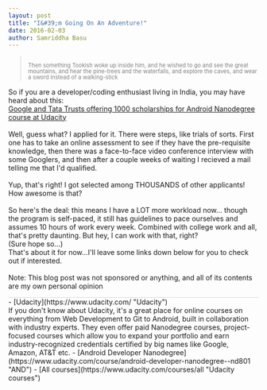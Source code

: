 ```yaml
---
layout: post
title: "I&#39;m Going On An Adventure!"
date: 2016-02-03
author: Samriddha Basu
---
```


><div style="font-size: 0.8em; line-height: 1.1em; color: #808080"><br>Then something Tookish woke up inside him, and he wished to go and see the great mountains, and hear the pine-trees and the waterfalls, and explore the caves, and wear a sword instead of a walking-stick</div>

So if you are a developer/coding enthusiast living in India, you may have heard about this:<br>
[Google and Tata Trusts offering 1000 scholarships for Android Nanodegree course at Udacity](http://saltmarchi.com/bespokePacks/Google/Udacity/eDM/invite.html "Link")
<br><br>
Well, guess what? I applied for it. There were steps, like trials of sorts. First one has to take an online assessment to see if they have the pre-requisite knowledge, then there was a face-to-face video conference interview with some Googlers, and then after a couple weeks of waiting I recieved a mail telling me that I'd qualified.<br><br>
Yup, that's right! I got selected among THOUSANDS of other applicants! How awesome is that?
<br><br>
So here's the deal: this means I have a LOT more workload now... though the program is self-paced, it still has guidelines to pace ourselves and assumes 10 hours of work every week. Combined with college work and all, that's pretty daunting. But hey, I can work with that, right? 
<br>(Sure hope so...)
<br>That's about it for now...I'll leave some links down below for you to check out if interested.
<br><br>
Note: This blog post was not sponsored or anything, and all of its contents are my own personal opinion
<div style="border-top: 1px solid #d5d5d5;"></div>
- [Udacity](https://www.udacity.com/ "Udacity")
<br>If you don't know about Udacity, it's a great place for online courses on everything from Web Development to Git to Android, built in collaboration with industry experts. They even offer paid Nanodegree courses, project-focused courses which allow you to expand your portfolio and earn industry-recognized credentials certified by big names like Google, Amazon, AT&T etc.
- [Android Developer Nanodegree](https://www.udacity.com/course/android-developer-nanodegree--nd801 "AND")
- [All courses](https://www.udacity.com/courses/all "Udacity courses")

